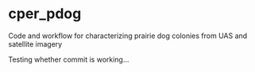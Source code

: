 # cper_pdog
Code and workflow for characterizing prairie dog colonies from UAS and satellite imagery

Testing whether commit is working...
